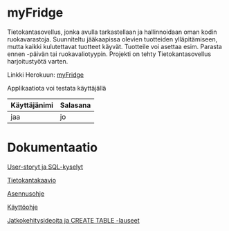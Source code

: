 # myFridge
Tietokantasovellus, jonka avulla tarkastellaan ja hallinnoidaan oman kodin ruokavarastoja. Suunniteltu jääkaapissa olevien tuotteiden ylläpitämiseen, mutta kaikki kulutettavat tuotteet käyvät. Tuotteile voi asettaa esim. Parasta ennen -päivän tai ruokavaliotyypin. Projekti on tehty Tietokantasovellus harjoitustyötä varten.

Linkki Herokuun: [myFridge](https://tsoha-myfridge.herokuapp.com/)

Applikaatiota voi testata käyttäjällä

Käyttäjänimi | Salasana
------------ | --------
jaa | jo

# Dokumentaatio

[User-storyt ja SQL-kyselyt](https://github.com/Antsax/myFridge/blob/master/documentation/recipe_user_story.md)

[Tietokantakaavio](https://github.com/Antsax/myFridge/blob/master/documentation/images/UML.png)

[Asennusohje](https://github.com/Antsax/myFridge/blob/master/documentation/asennusohje.md)

[Käyttöohje](https://github.com/Antsax/myFridge/blob/master/documentation/kayttohje.md)

[Jatkokehitysideoita ja CREATE TABLE -lauseet](https://github.com/Antsax/myFridge/blob/master/documentation/jatkokehitys.md)


